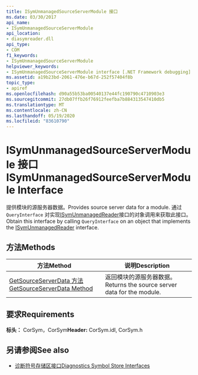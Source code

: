 ```yaml
---
title: ISymUnmanagedSourceServerModule 接口
ms.date: 03/30/2017
api_name:
- ISymUnmanagedSourceServerModule
api_location:
- diasymreader.dll
api_type:
- COM
f1_keywords:
- ISymUnmanagedSourceServerModule
helpviewer_keywords:
- ISymUnmanagedSourceServerModule interface [.NET Framework debugging]
ms.assetid: a19b23bd-2061-476e-b67d-252f57404f8b
topic_type:
- apiref
ms.openlocfilehash: d90a55b53ba00540137e44fc190790c4710903e3
ms.sourcegitcommit: 27db07ffb26f76912feefba7b884313547410db5
ms.translationtype: MT
ms.contentlocale: zh-CN
ms.lasthandoff: 05/19/2020
ms.locfileid: "83610790"
---
```

# <a name="isymunmanagedsourceservermodule-interface"></a><span data-ttu-id="85794-102">ISymUnmanagedSourceServerModule 接口</span><span class="sxs-lookup"><span data-stu-id="85794-102">ISymUnmanagedSourceServerModule Interface</span></span>
<span data-ttu-id="85794-103">提供模块的源服务器数据。</span><span class="sxs-lookup"><span data-stu-id="85794-103">Provides source server data for a module.</span></span> <span data-ttu-id="85794-104">通过 `QueryInterface` 对实现[ISymUnmanagedReader](isymunmanagedreader-interface.md)接口的对象调用来获取此接口。</span><span class="sxs-lookup"><span data-stu-id="85794-104">Obtain this interface by calling `QueryInterface` on an object that implements the [ISymUnmanagedReader](isymunmanagedreader-interface.md) interface.</span></span>  
  
## <a name="methods"></a><span data-ttu-id="85794-105">方法</span><span class="sxs-lookup"><span data-stu-id="85794-105">Methods</span></span>  
  
|<span data-ttu-id="85794-106">方法</span><span class="sxs-lookup"><span data-stu-id="85794-106">Method</span></span>|<span data-ttu-id="85794-107">说明</span><span class="sxs-lookup"><span data-stu-id="85794-107">Description</span></span>|  
|------------|-----------------|  
|[<span data-ttu-id="85794-108">GetSourceServerData 方法</span><span class="sxs-lookup"><span data-stu-id="85794-108">GetSourceServerData Method</span></span>](isymunmanagedsourceservermodule-getsourceserverdata-method.md)|<span data-ttu-id="85794-109">返回模块的源服务器数据。</span><span class="sxs-lookup"><span data-stu-id="85794-109">Returns the source server data for the module.</span></span>|  
  
## <a name="requirements"></a><span data-ttu-id="85794-110">要求</span><span class="sxs-lookup"><span data-stu-id="85794-110">Requirements</span></span>  
 <span data-ttu-id="85794-111">**标头：** CorSym，CorSym</span><span class="sxs-lookup"><span data-stu-id="85794-111">**Header:** CorSym.idl, CorSym.h</span></span>  
  
## <a name="see-also"></a><span data-ttu-id="85794-112">另请参阅</span><span class="sxs-lookup"><span data-stu-id="85794-112">See also</span></span>

- [<span data-ttu-id="85794-113">诊断符号存储区接口</span><span class="sxs-lookup"><span data-stu-id="85794-113">Diagnostics Symbol Store Interfaces</span></span>](diagnostics-symbol-store-interfaces.md)
